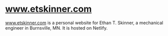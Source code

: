 # www.etskinner.com
www.etskinner.com is a personal website for Ethan T. Skinner, a mechanical engineer in Burnsville, MN. It is hosted on Netlify.
